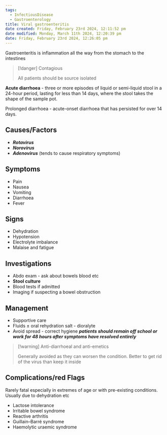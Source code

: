 ```yaml
---
tags:
  - InfectiousDisease
  - Gastroenterology
title: Viral gastroenteritis
date created: Friday, February 23rd 2024, 12:11:52 pm
date modified: Monday, March 11th 2024, 12:20:39 pm
date: Friday, February 23rd 2024, 12:26:05 pm
---
```

Gastroenteritis is inflammation all the way from the stomach to the intestines

> [!danger] Contagious
>
> All patients should be source isolated 

**Acute diarrhoea** - three or more episodes of liquid or semi-liquid stool in a 24-hour period, lasting for less than 14 days, where the stool takes the shape of the sample pot.

Prolonged diarrhoea - acute-onset diarrhoea that has persisted for over 14 days.


## Causes/Factors

- **_Rotavirus_**
- **_Norovirus_**
- **_Adenovirus_** (tends to cause respiratory symptoms)

## Symptoms

- Pain
- Nausea
- Vomiting
- Diarrhoea
- Fever

## Signs

- Dehydration
- Hypotension
- Electrolyte imbalance
- Malaise and fatigue

## Investigations

- Abdo exam - ask about bowels blood etc
- **Stool culture**
- Blood tests if admitted 
- Imaging if suspecting a bowel obstruction

## Management

- Supportive care
- Fluids $\pm$ oral rehydration salt - dioralyte 
- Avoid spread - correct hygiene ***patients should remain off school or work for 48 hours after symptoms have resolved entirely***

> [!warning] Anti-diarrhoeal and anti-emetics
>
> Generally avoided as they can worsen the condition.
> Better to get rid of the virus than keep it inside

## Complications/red Flags

Rarely fatal especially in extremes of age or with pre-existing conditions. Usually due to dehydration etc 


- Lactose intolerance
- Irritable bowel syndrome
- Reactive arthritis
- Guillain–Barré syndrome
- Haemolytic uraemic syndrome